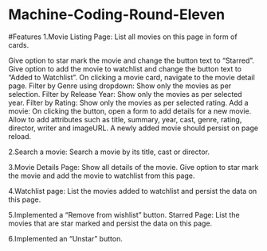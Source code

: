 # Machine-Coding-Round-Eleven

#Features
1.Movie Listing Page: List all movies on this page in form of cards.

Give option to star mark the movie and change the button text to “Starred”.
Give option to add the movie to watchlist and change the button text to “Added to Watchlist”.
On clicking a movie card, navigate to the movie detail page.
Filter by Genre using dropdown: Show only the movies as per selection.
Filter by Release Year: Show only the movies as per selected year.
Filter by Rating: Show only the movies as per selected rating.
Add a movie: On clicking the button, open a form to add details for a new movie. Allow to add attributes such as title, summary, year, cast, genre, rating, director, writer and imageURL. A newly added movie should persist on page reload.

2.Search a movie: Search a movie by its title, cast or director.

3.Movie Details Page: Show all details of the movie. Give option to star mark the movie and add the movie to watchlist from this page.

4.Watchlist page: List the movies added to watchlist and persist the data on this page.

5.Implemented a “Remove from wishlist” button.
Starred Page: List the movies that are star marked and persist the data on this page.

6.Implemented an “Unstar” button.
